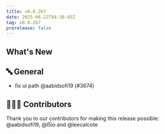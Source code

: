 ```yaml
---
title: v0.8.267
date: 2025-06-22T04:38:45Z
tag: v0.8.267
prerelease: false
---
```


## What's New
## 🔤 General
- fix ui path @aabidsofi19 (#3674)

## 👨🏽‍💻 Contributors

Thank you to our contributors for making this release possible:
@aabidsofi19, @l5io and @leecalcote

